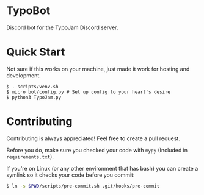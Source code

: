 # TypoBot

Discord bot for the TypoJam Discord server.

# Quick Start

Not sure if this works on your machine, just made it work for hosting and development.

```shell
$ . scripts/venv.sh
$ micro bot/config.py # Set up config to your heart's desire
$ python3 TypoJam.py
```

# Contributing

Contributing is always appreciated! Feel free to create a pull request.

Before you do, make sure you checked your code with `mypy` (Included in `requirements.txt`).

If you're on Linux (or any other environment that has bash) you can create a symlink so it checks your code before you commit:
```sh
$ ln -s $PWD/scripts/pre-commit.sh .git/hooks/pre-commit
```
